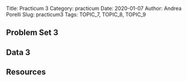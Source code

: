Title: Practicum 3
Category: practicum
Date: 2020-01-07
Author: Andrea Porelli
Slug: practicum3
Tags: TOPIC_7, TOPIC_8, TOPIC_9


## Problem Set 3

## Data 3

## Resources
